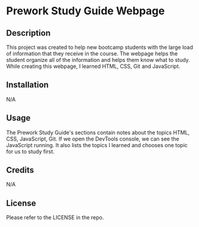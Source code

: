 # Prework Study Guide Webpage

## Description

This project was created to help new bootcamp students with the large load of information that they receive in the course. The webpage helps the student organize all of the information and helps them know what to study. While creating this webpage, I learned HTML, CSS, Git and JavaScript.

## Installation

N/A

## Usage

The Prework Study Guide's sections contain notes about the topics HTML, CSS, JavaScript, Git. If we open the DevTools console, we can see the JavaScript running. It also lists the topics I learned and chooses one topic for us to study first.

## Credits

N/A

## License

Please refer to the LICENSE in the repo.
